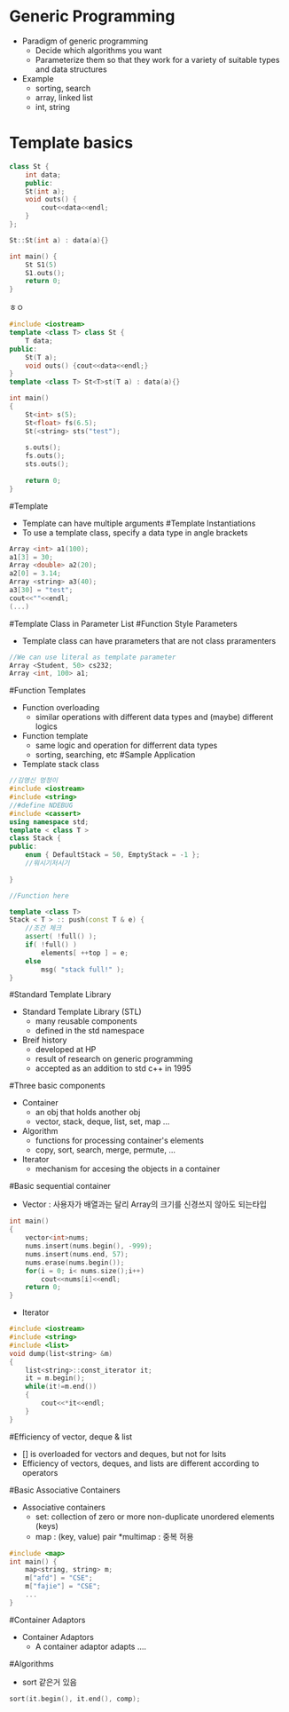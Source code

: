 # Generic Programming

* Paradigm of generic programming
	* Decide which algorithms you want
	* Parameterize them so that they work for a variety of suitable types and data structures
* Example
	* sorting, search
	* array, linked list
	* int, string

# Template basics

```c++
class St {
	int data;
	public:
	St(int a);
	void outs() {
		cout<<data<<endl;
	}
};

St::St(int a) : data(a){}

int main() {
	St S1(5)
	S1.outs();
	return 0;
}
```

ㅎㅇ

```c++
#include <iostream>
template <class T> class St {
	T data;
public:
	St(T a);
	void outs() {cout<<data<<endl;}
}
template <class T> St<T>st(T a) : data(a){}

int main()
{
	St<int> s(5);
	St<float> fs(6.5);
	St(<string> sts("test");
	
	s.outs();
	fs.outs();
	sts.outs();
	
	return 0;
}
```

#Template
* Template can have multiple arguments
#Template Instantiations
* To use a template class, specify a data type in angle brackets

```c++
Array <int> a1(100);
a1[3] = 30;
Array <double> a2(20);
a2[0] = 3.14;
Array <string> a3(40);
a3[30] = "test";
cout<<""<<endl;
(...)
```
#Template Class in Parameter List
#Function Style Parameters
* Template class can have prarameters that are not class praramenters

```c++
//We can use literal as template parameter
Array <Student, 50> cs232;
Array <int, 100> a1;
```

#Function Templates
* Function overloading
	* similar operations with different data types and (maybe) different logics
* Function template
	* same logic and operation for differrent data types
	* sorting, searching, etc
#Sample Application
* Template stack class

```c++
//김영신 멍청이
#include <iostream>
#include <string>
//#define NDEBUG
#include <cassert>
using namespace std;
template < class T >
class Stack {
public:
	enum { DefaultStack = 50, EmptyStack = -1 };
	//뭐시기저시기
	
}

//Function here

template <class T>
Stack < T > :: push(const T & e) {
	//조건 체크
	assert( !full() );
	if( !full() )
		elements[ ++top ] = e;
	else
		msg( "stack full!" );
}
```

#Standard Template Library
* Standard Template Library (STL)
	* many reusable components
	* defined in the std namespace
* Breif history
	* developed at HP
	* result of research on generic programming
	* accepted as an addition to std c++ in 1995

#Three basic components
* Container
	* an obj that holds another obj
	* vector, stack, deque, list, set, map ...
* Algorithm
	* functions for processing container's elements
	* copy, sort, search, merge, permute, ...
* Iterator
	* mechanism for accesing the objects in a container

#Basic sequential container
* Vector : 사용자가 배열과는 달리 Array의 크기를 신경쓰지 않아도 되는타입

```c++
int main()
{
	vector<int>nums;
	nums.insert(nums.begin(), -999);
	nums.insert(nums.end, 57);
	nums.erase(nums.begin());
	for(i = 0; i< nums.size();i++)
		cout<<nums[i]<<endl;
	return 0;
}
```
* Iterator

```c++
#include <iostream>
#include <string>
#include <list>
void dump(list<string> &m)
{
	list<string>::const_iterator it;
	it = m.begin();
	while(it!=m.end())
	{
		cout<<*it<<endl;
	}
}
```

#Efficiency of vector, deque & list
* [] is overloaded for vectors and deques, but not for lsits
* Efficiency of vectors, deques, and lists are different according to operators

#Basic Associative Containers
* Associative containers
	* set: collection of zero or more non-duplicate unordered elements (keys)
	* map : (key, value) pair
	*multimap : 중복 허용

```c++
#include <map>
int main() {
	map<string, string> m;
	m["afd"] = "CSE";
	m["fajie"] = "CSE";
	...
}
```

#Container Adaptors
* Container Adaptors
	* A container adaptor adapts ....

#Algorithms
* sort 같은거 있음

```c++
sort(it.begin(), it.end(), comp);
```
